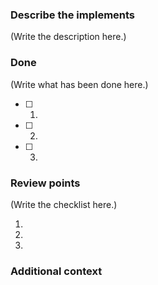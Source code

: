 <!--
  Please note that the PR will be handled much faster if you spend time preparing it.
  Please use this template and fill in as many fields below as you can.

  Notice that
  1. Link the related issue after the creation is strongly preferred.
  2. Set the PR as a draft as long as it's still WIP.
  3. Delete the branch after it's been merged.
-->

### Describe the implements

<!--
  Try to simply describe your implements according to the key concept.
-->

(Write the description here.)

### Done

<!--
  What has been done inside this PR?
  Try to list it out with checkboxes for the explanation.
  Please attach screenshots if possible!
-->

(Write what has been done here.)

- [ ] 1.  
- [ ] 2.  
- [ ] 3.  

### Review points

<!--
  What are the key points for the review of your PR excepting normal issues?
  Try to improve the operability for reviewers.
-->

(Write the checklist here.)

1.
2.
3.

### Additional context

<!--
  Is this implement related to BFF or Backend?
  Is there anything noticeable before the merge operation?
  What kind of test has been processed?
  Any time limit for this PR?
-->
